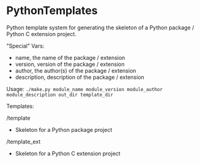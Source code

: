 PythonTemplates
===============

Python template system for generating the skeleton of a Python package / Python C extension project.

"Special" Vars:

* name, the name of the package / extension
* version, version of the package / extension
* author, the author(s) of the package / extension
* description, description of the package / extension


Usage:
`./make.py module_name module_version module_author module_description out_dir template_dir`
	

Templates:

/template
- Skeleton for a Python package project


/template_ext
- Skeleton for a Python C extension project
